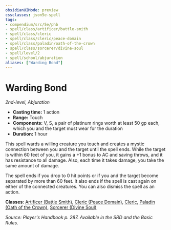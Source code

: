 ```yaml
---
obsidianUIMode: preview
cssclasses: json5e-spell
tags:
- compendium/src/5e/phb
- spell/class/artificer/battle-smith
- spell/class/cleric
- spell/class/cleric/peace-domain
- spell/class/paladin/oath-of-the-crown
- spell/class/sorcerer/divine-soul
- spell/level/2
- spell/school/abjuration
aliases: ["Warding Bond"]
---
```

# Warding Bond
*2nd-level, Abjuration*  

- **Casting time:** 1 action
- **Range:** Touch
- **Components:** V, S, a pair of platinum rings worth at least 50 gp each, which you and the target must wear for the duration
- **Duration:** 1 hour

This spell wards a willing creature you touch and creates a mystic connection between you and the target until the spell ends. While the target is within 60 feet of you, it gains a +1 bonus to AC and saving throws, and it has resistance to all damage. Also, each time it takes damage, you take the same amount of damage.

The spell ends if you drop to 0 hit points or if you and the target become separated by more than 60 feet. It also ends if the spell is cast again on either of the connected creatures. You can also dismiss the spell as an action.

**Classes**: [Artificer (Battle Smith)](5E2014官方资源/classes/artificer-battle-smith-tce.md), [Cleric (Peace Domain)](5E2014官方资源/classes/cleric-peace-domain-tce.md), [Cleric](5E2014官方资源/classes/cleric.md), [Paladin (Oath of the Crown)](5E2014官方资源/classes/paladin-oath-of-the-crown-scag.md), [Sorcerer (Divine Soul)](5E2014官方资源/classes/sorcerer-divine-soul-xge.md)

*Source: Player's Handbook p. 287. Available in the SRD and the Basic Rules.*